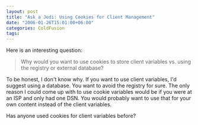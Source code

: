 ```yaml
---
layout: post
title: "Ask a Jedi: Using Cookies for Client Management"
date: "2006-01-26T15:01:00+06:00"
categories: ColdFusion 
tags: 
---
```


Here is an interesting question:

<blockquote>
Why would you want to use cookies to store client variables vs. using the registry or external database?
</blockquote>

To be honest, I don't know why. If you want to use client variables, I'd suggest using a database. You want to avoid the registry for sure. The only reason I could come up with to use cookie variables would be if you were at an ISP and only had one DSN. You would probably want to use that for your own content instead of the client variables. 

Has anyone used cookies for client variables before?